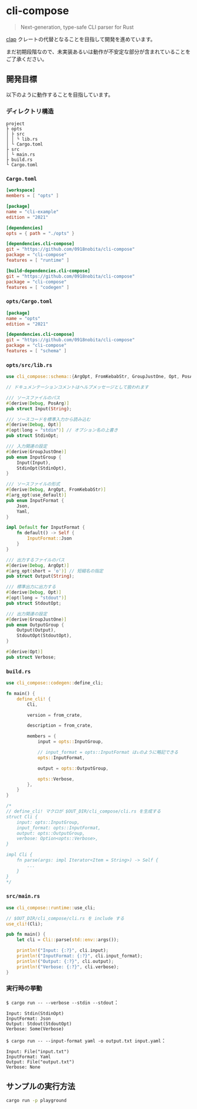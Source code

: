 # cli-compose

> Next-generation, type-safe CLI parser for Rust

[clap](https://crates.io/crates/clap) クレートの代替となることを目指して開発を進めています。

まだ初期段階なので、未実装あるいは動作が不安定な部分が含まれていることをご了承ください。

## 開発目標

以下のように動作することを目指しています。

### ディレクトリ構造

```text
project
├ opts
│ ├ src
│ │ └ lib.rs
│ └ Cargo.toml
├ src
│ └ main.rs
├ build.rs
└ Cargo.toml
```

### `Cargo.toml`

```toml
[workspace]
members = [ "opts" ]

[package]
name = "cli-example"
edition = "2021"

[dependencies]
opts = { path = "./opts" }

[dependencies.cli-compose]
git = "https://github.com/0918nobita/cli-compose"
package = "cli-compose"
features = [ "runtime" ]

[build-dependencies.cli-compose]
git = "https://github.com/0918nobita/cli-compose"
package = "cli-compose"
features = [ "codegen" ]
```

### `opts/Cargo.toml`

```toml
[package]
name = "opts"
edition = "2021"

[dependencies.cli-compose]
git = "https://github.com/0918nobita/cli-compose"
package = "cli-compose"
features = [ "schema" ]
```

### `opts/src/lib.rs`

```rust
use cli_compose::schema::{ArgOpt, FromKebabStr, GroupJustOne, Opt, PosArg};

// ドキュメンテーションコメントはヘルプメッセージとして扱われます

/// ソースファイルのパス
#[derive(Debug, PosArg)]
pub struct Input(String);

/// ソースコードを標準入力から読み込む
#[derive(Debug, Opt)]
#[opt(long = "stdin")] // オプション名の上書き
pub struct StdinOpt;

/// 入力関連の設定
#[derive(GroupJustOne)]
pub enum InputGroup {
    Input(Input),
    StdinOpt(StdinOpt),
}

/// ソースファイルの形式
#[derive(Debug, ArgOpt, FromKebabStr)]
#[arg_opt(use_default)]
pub enum InputFormat {
    Json,
    Yaml,
}

impl Default for InputFormat {
    fn default() -> Self {
        InputFormat::Json
    }
}

/// 出力するファイルのパス
#[derive(Debug, ArgOpt)]
#[arg_opt(short = 'o')] // 短縮名の指定
pub struct Output(String);

/// 標準出力に出力する
#[derive(Debug, Opt)]
#[opt(long = "stdout")]
pub struct StdoutOpt;

/// 出力関連の設定
#[derive(GroupJustOne)]
pub enum OutputGroup {
    Output(Output),
    StdoutOpt(StdoutOpt),
}

#[derive(Opt)]
pub struct Verbose;
```

### `build.rs`

```rust
use cli_compose::codegen::define_cli;

fn main() {
    define_cli! {
        Cli,

        version = from_crate,

        description = from_crate,

        members = {
            input = opts::InputGroup,

            // input_format = opts::InputFormat は↓のように略記できる
            opts::InputFormat,

            output = opts::OutputGroup,

            opts::Verbose,
        },
    }
}

/*
// define_cli! マクロが $OUT_DIR/cli_compose/cli.rs を生成する
struct Cli {
    input: opts::InputGroup,
    input_format: opts::InputFormat,
    output: opts::OutputGroup,
    verbose: Option<opts::Verbose>,
}

impl Cli {
    fn parse(args: impl Iterator<Item = String>) -> Self {
        ...
    }
}
*/
```

### `src/main.rs`

```rust
use cli_compose::runtime::use_cli;

// $OUT_DIR/cli_compose/cli.rs を include する
use_cli!(Cli);

pub fn main() {
    let cli = Cli::parse(std::env::args());

    println!("Input: {:?}", cli.input);
    println!("InputFormat: {:?}", cli.input_format);
    println!("Output: {:?}", cli.output);
    println!("Verbose: {:?}", cli.verbose);
}
```

### 実行時の挙動

`$ cargo run -- --verbose --stdin --stdout`：

```text
Input: Stdin(StdinOpt)
InputFormat: Json
Output: Stdout(StdoutOpt)
Verbose: Some(Verbose)
```

`$ cargo run -- --input-format yaml -o output.txt input.yaml`：

```text
Input: File("input.txt")
InputFormat: Yaml
Output: File("output.txt")
Verbose: None
```

## サンプルの実行方法

```bash
cargo run -p playground
```
